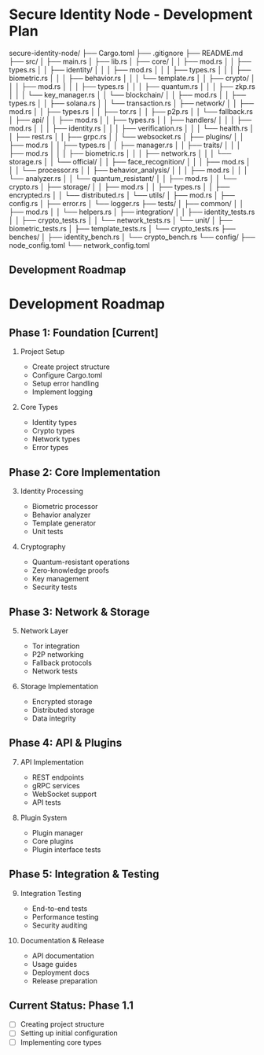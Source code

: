# Secure Identity Node - Development Plan

secure-identity-node/
├── Cargo.toml
├── .gitignore
├── README.md
├── src/
│   ├── main.rs
│   ├── lib.rs
│   ├── core/
│   │   ├── mod.rs
│   │   ├── types.rs
│   │   ├── identity/
│   │   │   ├── mod.rs
│   │   │   ├── types.rs
│   │   │   ├── biometric.rs
│   │   │   ├── behavior.rs
│   │   │   └── template.rs
│   │   ├── crypto/
│   │   │   ├── mod.rs
│   │   │   ├── types.rs
│   │   │   ├── quantum.rs
│   │   │   ├── zkp.rs
│   │   │   └── key_manager.rs
│   │   └── blockchain/
│   │       ├── mod.rs
│   │       ├── types.rs
│   │       ├── solana.rs
│   │       └── transaction.rs
│   ├── network/
│   │   ├── mod.rs
│   │   ├── types.rs
│   │   ├── tor.rs
│   │   ├── p2p.rs
│   │   └── fallback.rs
│   ├── api/
│   │   ├── mod.rs
│   │   ├── types.rs
│   │   ├── handlers/
│   │   │   ├── mod.rs
│   │   │   ├── identity.rs
│   │   │   ├── verification.rs
│   │   │   └── health.rs
│   │   ├── rest.rs
│   │   ├── grpc.rs
│   │   └── websocket.rs
│   ├── plugins/
│   │   ├── mod.rs
│   │   ├── types.rs
│   │   ├── manager.rs
│   │   ├── traits/
│   │   │   ├── mod.rs
│   │   │   ├── biometric.rs
│   │   │   ├── network.rs
│   │   │   └── storage.rs
│   │   └── official/
│   │       ├── face_recognition/
│   │       │   ├── mod.rs
│   │       │   └── processor.rs
│   │       ├── behavior_analysis/
│   │       │   ├── mod.rs
│   │       │   └── analyzer.rs
│   │       └── quantum_resistant/
│   │           ├── mod.rs
│   │           └── crypto.rs
│   ├── storage/
│   │   ├── mod.rs
│   │   ├── types.rs
│   │   ├── encrypted.rs
│   │   └── distributed.rs
│   └── utils/
│       ├── mod.rs
│       ├── config.rs
│       ├── error.rs
│       └── logger.rs
├── tests/
│   ├── common/
│   │   ├── mod.rs
│   │   └── helpers.rs
│   ├── integration/
│   │   ├── identity_tests.rs
│   │   ├── crypto_tests.rs
│   │   └── network_tests.rs
│   └── unit/
│       ├── biometric_tests.rs
│       ├── template_tests.rs
│       └── crypto_tests.rs
├── benches/
│   ├── identity_bench.rs
│   └── crypto_bench.rs
└── config/
    ├── node_config.toml
    └── network_config.toml

## Development Roadmap
# Development Roadmap

## Phase 1: Foundation [Current]
1. Project Setup
   - Create project structure
   - Configure Cargo.toml
   - Setup error handling
   - Implement logging

2. Core Types
   - Identity types
   - Crypto types
   - Network types
   - Error types

## Phase 2: Core Implementation
3. Identity Processing
   - Biometric processor
   - Behavior analyzer
   - Template generator
   - Unit tests

4. Cryptography
   - Quantum-resistant operations
   - Zero-knowledge proofs
   - Key management
   - Security tests

## Phase 3: Network & Storage
5. Network Layer
   - Tor integration
   - P2P networking
   - Fallback protocols
   - Network tests

6. Storage Implementation
   - Encrypted storage
   - Distributed storage
   - Data integrity

## Phase 4: API & Plugins
7. API Implementation
   - REST endpoints
   - gRPC services
   - WebSocket support
   - API tests

8. Plugin System
   - Plugin manager
   - Core plugins
   - Plugin interface tests

## Phase 5: Integration & Testing
9. Integration Testing
   - End-to-end tests
   - Performance testing
   - Security auditing

10. Documentation & Release
    - API documentation
    - Usage guides
    - Deployment docs
    - Release preparation

## Current Status: Phase 1.1
- [ ] Creating project structure
- [ ] Setting up initial configuration
- [ ] Implementing core types